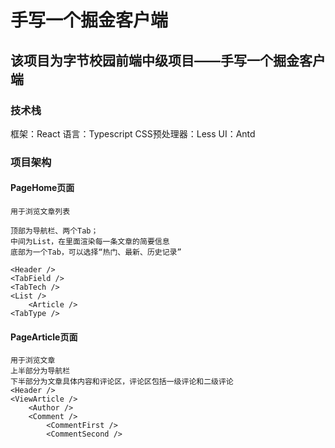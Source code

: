# 手写一个掘金客户端

## 该项目为字节校园前端中级项目——手写一个掘金客户端

### 技术栈
框架：React
语言：Typescript
CSS预处理器：Less
UI：Antd

### 项目架构

#### PageHome页面
    用于浏览文章列表

    顶部为导航栏、两个Tab；
    中间为List，在里面渲染每一条文章的简要信息
    底部为一个Tab，可以选择“热门、最新、历史记录”

    <Header />
    <TabField />
    <TabTech />
    <List />
        <Article />
    <TabType />

#### PageArticle页面
    用于浏览文章
    上半部分为导航栏
    下半部分为文章具体内容和评论区，评论区包括一级评论和二级评论
    <Header />
    <ViewArticle />
        <Author />
        <Comment />
            <CommentFirst />
            <CommentSecond />